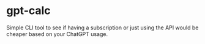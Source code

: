 # gpt-calc
Simple CLI tool to see if having a subscription or just using the API would be cheaper based on your ChatGPT usage.
